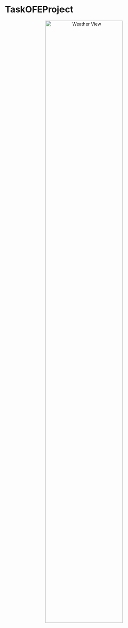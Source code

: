 # TaskOFEProject
<p align="center">
	<img src="Logo/logo.svg" width="70%" alt="Weather View"/>
	<br/><br/>
</p> 
